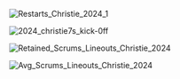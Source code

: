 
![Restarts_Christie_2024_1](https://github.com/user-attachments/assets/21715db1-1d5c-4656-8f75-289d12ff651a)

![2024_christie7s_kick-0ff](https://github.com/user-attachments/assets/ee287bcf-7a93-417b-ab50-910f97358471)

![Retained_Scrums_Lineouts_Christie_2024](https://github.com/user-attachments/assets/c32e962c-ded7-49be-aae7-172be372a01d)

![Avg_Scrums_Lineouts_Christie_2024](https://github.com/user-attachments/assets/1563da1e-9332-4091-8d71-90ab9e00b3de)


